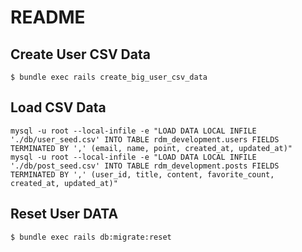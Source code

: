 # README

## Create User CSV Data

```
$ bundle exec rails create_big_user_csv_data
```

## Load CSV Data

```
mysql -u root --local-infile -e "LOAD DATA LOCAL INFILE './db/user_seed.csv' INTO TABLE rdm_development.users FIELDS TERMINATED BY ',' (email, name, point, created_at, updated_at)"
mysql -u root --local-infile -e "LOAD DATA LOCAL INFILE './db/post_seed.csv' INTO TABLE rdm_development.posts FIELDS TERMINATED BY ',' (user_id, title, content, favorite_count, created_at, updated_at)"
```

## Reset User DATA

```
$ bundle exec rails db:migrate:reset
```

